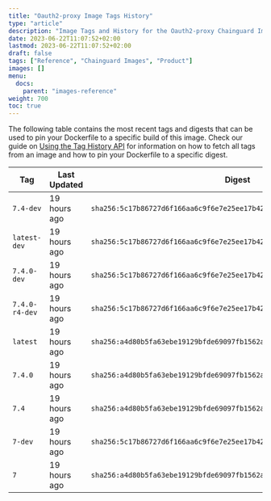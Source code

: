 ```yaml
---
title: "Oauth2-proxy Image Tags History"
type: "article"
description: "Image Tags and History for the Oauth2-proxy Chainguard Image"
date: 2023-06-22T11:07:52+02:00
lastmod: 2023-06-22T11:07:52+02:00
draft: false
tags: ["Reference", "Chainguard Images", "Product"]
images: []
menu:
  docs:
    parent: "images-reference"
weight: 700
toc: true
---
```


The following table contains the most recent tags and digests that can be used to pin your Dockerfile to a specific build of this image. Check our guide on [Using the Tag History API](/chainguard/chainguard-images/using-the-tag-history-api/) for information on how to fetch all tags from an image and how to pin your Dockerfile to a specific digest.

| Tag            | Last Updated | Digest                                                                    |
|----------------|--------------|---------------------------------------------------------------------------|
| `7.4-dev`      | 19 hours ago | `sha256:5c17b86727d6f166aa6c9f6e7e25ee17b42d28fc2d9e26d9b242e81eb563f568` |
| `latest-dev`   | 19 hours ago | `sha256:5c17b86727d6f166aa6c9f6e7e25ee17b42d28fc2d9e26d9b242e81eb563f568` |
| `7.4.0-dev`    | 19 hours ago | `sha256:5c17b86727d6f166aa6c9f6e7e25ee17b42d28fc2d9e26d9b242e81eb563f568` |
| `7.4.0-r4-dev` | 19 hours ago | `sha256:5c17b86727d6f166aa6c9f6e7e25ee17b42d28fc2d9e26d9b242e81eb563f568` |
| `latest`       | 19 hours ago | `sha256:a4d80b5fa63ebe19129bfde69097fb1562a7cfa13eaee77f984273c489372a4b` |
| `7.4.0`        | 19 hours ago | `sha256:a4d80b5fa63ebe19129bfde69097fb1562a7cfa13eaee77f984273c489372a4b` |
| `7.4`          | 19 hours ago | `sha256:a4d80b5fa63ebe19129bfde69097fb1562a7cfa13eaee77f984273c489372a4b` |
| `7-dev`        | 19 hours ago | `sha256:5c17b86727d6f166aa6c9f6e7e25ee17b42d28fc2d9e26d9b242e81eb563f568` |
| `7`            | 19 hours ago | `sha256:a4d80b5fa63ebe19129bfde69097fb1562a7cfa13eaee77f984273c489372a4b` |
